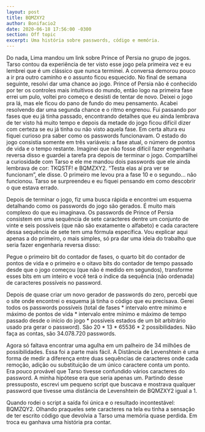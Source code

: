 ```yaml
---
layout: post
title: BQMZXY2
author: Bonifacio2
date: 2020-06-18 17:56:00 -0300
section: Off topic
excerpt: Uma história sobre passwords, código e memória.
---
```


Do nada, Lima mandou um link sobre Prince of Persia no grupo de jogos. Tarso contou da experiência de ter visto esse jogo pela primeira vez e eu lembrei que é um clássico que nunca terminei. A conversa demorou pouco a ir pra outro caminho e o assunto ficou esquecido. No final de semana seguinte, resolvi dar uma chance ao jogo. Prince of Persia não é conhecido por ter os controles mais intuitivos do mundo, então logo na primeira fase errei um pulo, voltei pro começo e desisti de tentar de novo. Deixei o jogo pra lá, mas ele ficou do pano de fundo do meu pensamento. Acabei resolvendo dar uma segunda chance e o ritmo engrenou. Fui passando por fases que eu já tinha passado, encontrando detalhes que eu ainda lembrava de ter visto há muito tempo e depois da metade do jogo ficou difícil dizer com certeza se eu já tinha ou não visto aquela fase. Em certa altura eu fiquei curioso pra saber como os passwords funcionavam. O estado do jogo consistia somente em três variáveis: a fase atual, o número de pontos de vida e o tempo restante. Imaginei que não fosse difícil fazer engenharia reversa disso e guardei a tarefa pra depois de terminar o jogo. Compartilhei a curiosidade com Tarso e ele me mandou dois passwords que ele ainda lembrava de cor: TKQSTF! e BQMZXY2. “Testa elas aí pra ver se funcionam”, ele disse. O primeiro me levou pra a fase 10 e o segundo… não funcionou. Tarso se surpreendeu e eu fiquei pensando em como descobrir o que estava errado.

Depois de terminar o jogo, fiz uma busca rápida e encontrei um esquema detalhando como os passwords do jogo são gerados. É muito mais complexo do que eu imaginava. Os passwords de Prince of Persia consistem em uma sequência de sete caracteres dentre um conjunto de vinte e seis possíveis (que não são exatamente o alfabeto) e cada caractere dessa sequência de sete tem uma fórmula específica. Vou explicar aqui apenas a do primeiro, o mais simples, só pra dar uma ideia do trabalho que seria fazer engenharia reversa disso:

Pegue o primeiro bit do contador de fases, o quarto bit do contador de pontos de vida e o primeiro e o oitavo bits do contador de tempo passado desde que o jogo começou (que não é medido em segundos), transforme esses bits em um inteiro e você terá o índice da sequência (não ordenada) de caracteres possíveis no password.

Depois de quase criar um novo gerador de passwords do zero, percebi que o site onde encontrei o esquema já tinha o código que eu precisava. Gerei todos os passwords possíveis (total de fases * intervalo entre mínimo e máximo de pontos de vida * intervalo entre mínimo e máximo de tempo passado desde o início do jogo * possíveis estados de um bit arbitrário usado pra gerar o password). São 20 * 13 * 65536 * 2 possibilidades. Não faça as contas, são 34.078.720 passwords.

Agora só faltava encontrar uma agulha em um palheiro de 34 milhões de possibilidades. Essa foi a parte mais fácil. A Distância de Levenshtein é uma forma de medir a diferença entre duas sequências de caracteres onde cada remoção, adição ou substituição de um único caractere conta um ponto. Era pouco provável que Tarso tivesse confundido vários caracteres do password. A minha hipótese era que seria apenas um. Partindo desse pressuposto, escrevi um pequeno script que buscava e mostrava qualquer password que tivesse uma distância de Levenshtein de BQMZXY2 igual a 1.

Quando rodei o script a saída foi única e o resultado incontestável: BQMZQY2. Olhando praqueles sete caracteres na tela eu tinha a sensação de ter escrito código que devolvia a Tarso uma memória quase perdida. Em troca eu ganhava uma história pra contar.
